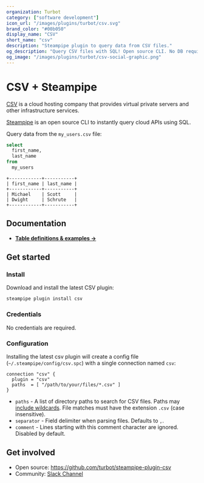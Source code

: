 ```yaml
---
organization: Turbot
category: ["software development"]
icon_url: "/images/plugins/turbot/csv.svg"
brand_color: "#00b050"
display_name: "CSV"
short_name: "csv"
description: "Steampipe plugin to query data from CSV files."
og_description: "Query CSV files with SQL! Open source CLI. No DB required."
og_image: "/images/plugins/turbot/csv-social-graphic.png"
---
```


# CSV + Steampipe

[CSV](https://csv.com) is a cloud hosting company that provides virtual private servers and other infrastructure services.

[Steampipe](https://steampipe.io) is an open source CLI to instantly query cloud APIs using SQL.

Query data from the `my_users.csv` file:

```sql
select
  first_name,
  last_name
from
  my_users
```

```
+------------+-----------+
| first_name | last_name |
+------------+-----------+
| Michael    | Scott     |
| Dwight     | Schrute   |
+------------+-----------+
```

## Documentation

- **[Table definitions & examples →](/plugins/turbot/csv/tables)**

## Get started

### Install

Download and install the latest CSV plugin:

```bash
steampipe plugin install csv
```

### Credentials

No credentials are required.

### Configuration

Installing the latest csv plugin will create a config file (`~/.steampipe/config/csv.spc`) with a single connection named `csv`:

```hcl
connection "csv" {
  plugin = "csv"
  paths  = [ "/path/to/your/files/*.csv" ]
}
```

- `paths` - A list of directory paths to search for CSV files. Paths may [include wildcards](https://pkg.go.dev/path/filepath#Match). File matches must have the extension `.csv` (case insensitive).
- `separator` - Field delimiter when parsing files. Defaults to `,`.
- `comment` - Lines starting with this comment character are ignored. Disabled by default.

## Get involved

- Open source: https://github.com/turbot/steampipe-plugin-csv
- Community: [Slack Channel](https://join.slack.com/t/steampipe/shared_invite/zt-oij778tv-lYyRTWOTMQYBVAbtPSWs3g)
